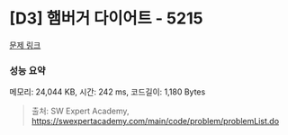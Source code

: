 # [D3] 햄버거 다이어트 - 5215 

[문제 링크](https://swexpertacademy.com/main/code/problem/problemDetail.do?contestProbId=AWT-lPB6dHUDFAVT) 

### 성능 요약

메모리: 24,044 KB, 시간: 242 ms, 코드길이: 1,180 Bytes



> 출처: SW Expert Academy, https://swexpertacademy.com/main/code/problem/problemList.do